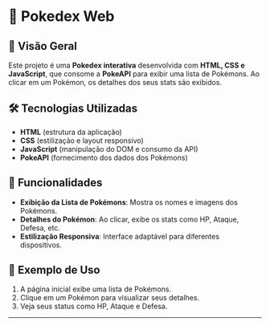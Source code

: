 # 📖 Pokedex Web

## 📌 Visão Geral
Este projeto é uma **Pokedex interativa** desenvolvida com **HTML, CSS e JavaScript**, que consome a **PokeAPI** para exibir uma lista de Pokémons. Ao clicar em um Pokémon, os detalhes dos seus stats são exibidos.

## 🛠 Tecnologias Utilizadas
- **HTML** (estrutura da aplicação)
- **CSS** (estilização e layout responsivo)
- **JavaScript** (manipulação do DOM e consumo da API)
- **PokeAPI** (fornecimento dos dados dos Pokémons)

## 🚀 Funcionalidades
- **Exibição da Lista de Pokémons**: Mostra os nomes e imagens dos Pokémons.
- **Detalhes do Pokémon**: Ao clicar, exibe os stats como HP, Ataque, Defesa, etc.
- **Estilização Responsiva**: Interface adaptável para diferentes dispositivos.

## 📌 Exemplo de Uso
1. A página inicial exibe uma lista de Pokémons.
2. Clique em um Pokémon para visualizar seus detalhes.
3. Veja seus status como HP, Ataque e Defesa.
---


